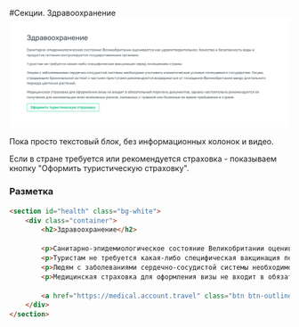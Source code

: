 #Секции. Здравоохранение
![health](images/health.png)

Пока просто текстовый блок, без информационных колонок и видео.

Если в стране требуется или рекомендуется страховка - показываем кнопку "Оформить туристическую страховку".

### Разметка

```html
<section id="health" class="bg-white">
    <div class="container">
        <h2>Здравоохранение</h2>

        <p>Санитарно-эпидемиологическое состояние Великобритании оценивается как удовлетворительное. Качество и безопасность воды и продуктов питания контролируется государственными органами.</p>
        <p>Туристам не требуется какая-либо специфическая вакцинация перед посещением страны.</p>
        <p>Людям с заболеваниями сердечно-сосудистой системы необходимо учитывать климатические условия посещаемого государства.  Лицам, страдающим бронхиальной астмой с частыми приступами рекомендуется воздержаться от посещения Великобритании ввиду длительного периода цветения растений.</p>
        <p>Медицинская страховка для оформления визы не входит в обязательный перечень документов, однако настоятельно рекомендуется ее получение для минимизации всех возможных рисков, связанных с травмой или болезнью во время пребывания в стране. </p>

        <a href="https://medical.account.travel" class="btn btn-outline-success">Оформить туристическую страховку</a>
    </div>
</section>
```
